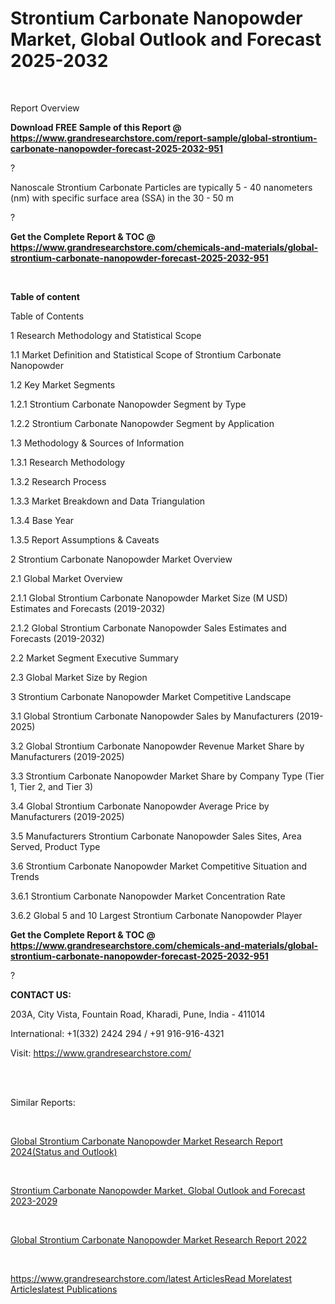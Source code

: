 <h1>Strontium Carbonate Nanopowder Market, Global Outlook and Forecast 2025-2032</h1><br/><p>Report Overview</p>
 
 
 
 <div><b>Download FREE Sample of this Report @ <a href="https://www.grandresearchstore.com/report-sample/global-strontium-carbonate-nanopowder-forecast-2025-2032-951">https://www.grandresearchstore.com/report-sample/global-strontium-carbonate-nanopowder-forecast-2025-2032-951</a></b></div>
 
 
 
 <p>? </p>
 
 
 
 <p>Nanoscale Strontium Carbonate Particles are typically 5 - 40 nanometers (nm) with specific surface area (SSA) in the 30 - 50 m</p>
 
 
 
 <p>? </p>
 
 
 
 <div><b>Get the Complete Report & TOC @ <a href="https://www.grandresearchstore.com/chemicals-and-materials/global-strontium-carbonate-nanopowder-forecast-2025-2032-951">https://www.grandresearchstore.com/chemicals-and-materials/global-strontium-carbonate-nanopowder-forecast-2025-2032-951</a></b></div>
 
 
 
 <p><br />
 
 <b>Table of content</b></p>
 
 
 
 <p>Table of Contents<br />
 
 1 Research Methodology and Statistical Scope<br />
 
 1.1 Market Definition and Statistical Scope of Strontium Carbonate Nanopowder<br />
 
 1.2 Key Market Segments<br />
 
 1.2.1 Strontium Carbonate Nanopowder Segment by Type<br />
 
 1.2.2 Strontium Carbonate Nanopowder Segment by Application<br />
 
 1.3 Methodology & Sources of Information<br />
 
 1.3.1 Research Methodology<br />
 
 1.3.2 Research Process<br />
 
 1.3.3 Market Breakdown and Data Triangulation<br />
 
 1.3.4 Base Year<br />
 
 1.3.5 Report Assumptions & Caveats<br />
 
 2 Strontium Carbonate Nanopowder Market Overview<br />
 
 2.1 Global Market Overview<br />
 
 2.1.1 Global Strontium Carbonate Nanopowder Market Size (M USD) Estimates and Forecasts (2019-2032)<br />
 
 2.1.2 Global Strontium Carbonate Nanopowder Sales Estimates and Forecasts (2019-2032)<br />
 
 2.2 Market Segment Executive Summary<br />
 
 2.3 Global Market Size by Region<br />
 
 3 Strontium Carbonate Nanopowder Market Competitive Landscape<br />
 
 3.1 Global Strontium Carbonate Nanopowder Sales by Manufacturers (2019-2025)<br />
 
 3.2 Global Strontium Carbonate Nanopowder Revenue Market Share by Manufacturers (2019-2025)<br />
 
 3.3 Strontium Carbonate Nanopowder Market Share by Company Type (Tier 1, Tier 2, and Tier 3)<br />
 
 3.4 Global Strontium Carbonate Nanopowder Average Price by Manufacturers (2019-2025)<br />
 
 3.5 Manufacturers Strontium Carbonate Nanopowder Sales Sites, Area Served, Product Type<br />
 
 3.6 Strontium Carbonate Nanopowder Market Competitive Situation and Trends<br />
 
 3.6.1 Strontium Carbonate Nanopowder Market Concentration Rate<br />
 
 3.6.2 Global 5 and 10 Largest Strontium Carbonate Nanopowder Player</p>
 
 
 
 <div><b>Get the Complete Report & TOC @ <a href="https://www.grandresearchstore.com/chemicals-and-materials/global-strontium-carbonate-nanopowder-forecast-2025-2032-951">https://www.grandresearchstore.com/chemicals-and-materials/global-strontium-carbonate-nanopowder-forecast-2025-2032-951</a></b></div>
 
 
 
 <p>? </p>
 
 
 
 <p><b>CONTACT US:</b><br />
 
 203A, City Vista, Fountain Road, Kharadi, Pune, India - 411014<br />
 
 International: +1(332) 2424 294 / +91 916-916-4321<br />
 
 Visit: <a href="https://www.grandresearchstore.com/">https://www.grandresearchstore.com/</a><br />
 
 <br />
 
 <br />
 
 Similar Reports:<br />
 
 <br />
 
 <a href="https://www.grandresearchstore.com/chemicals-and-materials/global-strontium-carbonate-nanopowder-2024-490">Global Strontium Carbonate Nanopowder Market Research Report 2024(Status and Outlook)</a><br />
 
 <br />
 
 <a href="https://www.grandresearchstore.com/chemicals-and-materials/global-strontium-carbonate-nanopowder-forecast-2023-2029-821">Strontium Carbonate Nanopowder Market, Global Outlook and Forecast 2023-2029</a><br />
 
 <br />
 
 <a href="https://www.grandresearchstore.com/chemicals-and-materials/global-strontium-carbonate-nanopowder-2022-501">Global Strontium Carbonate Nanopowder Market Research Report 2022</a><br />
 
 <br />
 
 <a href="https://gyeongbokgung.com">https://www.grandresearchstore.com/</a><a href="https://hallyeomaritime.com">latest Articles</a><a href="https://jingwansa.com">Read More</a><a href="https://nguoiviet.jp/">latest Articles</a><a href="https://www.intelmarketresearch.com/">latest Publications</a></p>
